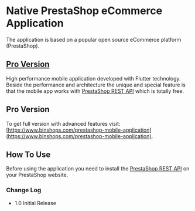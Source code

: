 # Native PrestaShop eCommerce Application
The application is based on a popular open source eCommerce platform (PrestaShop).

## [Pro Version](https://www.binshops.com/prestashop-mobile-application) 

High performance mobile application developed with Flutter technology. Beside the performance and architecture the unique and special feature is that the mobile app works with [PrestaShop REST API](https://www.binshops.com/prestashop-rest-api) which is totally free.

## Pro Version
To get full version with advanced features visit: [https://www.binshops.com/prestashop-mobile-application](https://www.binshops.com/prestashop-mobile-application).

## How To Use
Before using the application you need to install the [PrestaShop REST API](https://www.binshops.com/prestashop-rest-api) on your PrestaShop website. 

### Change Log
- 1.0 Initial Release
